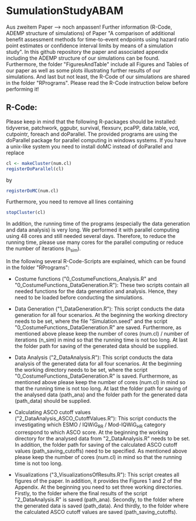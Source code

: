 # SumulationStudyABAM
Aus zweitem Paper --> noch anpassen!
Further information (R-Code, ADEMP structure of simulations) of Paper "A comparison of additional benefit assessment methods for time-to-event endpoints using hazard ratio point estimates or confidence interval limits by means of a simulation study".
In this github repository the paper and associated appendix including the ADEMP structure of our simulations can be found. Furthermore, the folder "FiguresAndTable" include all Figures and Tables of our paper as well as some plots illustrating further results of our simulations. And last but not least, the R-Code of our simulations are shared in the folder "RPrograms". Please read the R-Code instruction below before performing it!

## R-Code: 
Please keep in mind that the following R-packages should be installed: tidyverse, patchwork, ggpubr, survival, flexsurv, pcaPP, data.table, vcd, cutpointr, foreach and doParallel. The provided programs are using the doParallel package for parallel computing in windows systems. If you have a unix-like system you need to install doMC instead of doParallel and replace 
```r
cl <- makeCluster(num.cl)
registerDoParallel(cl)
```
by
```r
registerDoMC(num.cl)
```
Furthermore, you need to remove all lines containing 
```r
stopCluster(cl)
```
In addition, the running time of the programs (especially the data generation and data analysis) is very long. We performed it with parallel computing using 48 cores and still needed several days. Therefore, to reduce the running time, please use many cores for the parallel computing or reduce the number of iterations (n<sub>sim</sub>).

In the following several R-Code-Scripts are explained, which can be found in the folder "RPrograms":
- Costume functions ("0_CostumeFunctions_Analysis.R" and "0_CostumeFunctions_DataGeneration.R"):
  These two scripts contain all needed functions for the data generation and analysis. Hence, they need to be loaded before conducting the simulations. 
  
- Data Generation ("1_DataGeneration.R"):
  This script conducts the data generation for all four scenarios. At the beginning the working directory needs to be set, where the file "Simulation.seed" and the script "0_CostumeFunctions_DataGeneration.R" are saved. Furthermore, as mentioned above please keep the number of cores (num.cl) / number of iterations (n_sim) in mind so that the running time is not too long. At last the folder path for saving of the generated data should be supplied. 
  
- Data Analysis ("2_DataAnalysis.R"):
  This script conducts the data analysis of the generated data for all four scenarios. At the beginning the working directory needs to be set, where the script "0_CostumeFunctions_DataGeneration.R" is saved. Furthermore, as mentioned above please keep the number of cores (num.cl) in mind so that the running time is not too long. At last the folder path for saving of the analysed data (path_ana) and the folder path for the generated data (path_data) should be supplied. 
  
- Calculating ASCO cutoff values ("2_DataAnalysis_ASCO_CutoffValues.R"): This script conducts the investigating which ESMO / IQWiG<sub>RR</sub> / Mod-IQWiG<sub>HR</sub> category correspond to which ASCO score. At the beginning the working directory for the analysed data from "2_DataAnalysis.R" needs to be set. In addition, the folder path for saving of the calculated ASCO cutoff values (path_saving_cutoffs) need to be specified. As mentioned above please keep the number of cores (num.cl) in mind so that the running time is not too long.

- Visualizations ("3_VisualizationsOfResults.R"):
  This script creates all figures of the paper. In addition, it provides the Figures 1 and 2 of the Appendix. At the beginning you need to set three working directories. Firstly, to the folder where the final results of the script "2_DataAnalysis.R" is saved (path_ana). Secondly, to the folder where the generated data is saved (path_data). And thirdly, to the folder where the calculated ASCO cutoff values are saved (path_saving_cutoffs).
